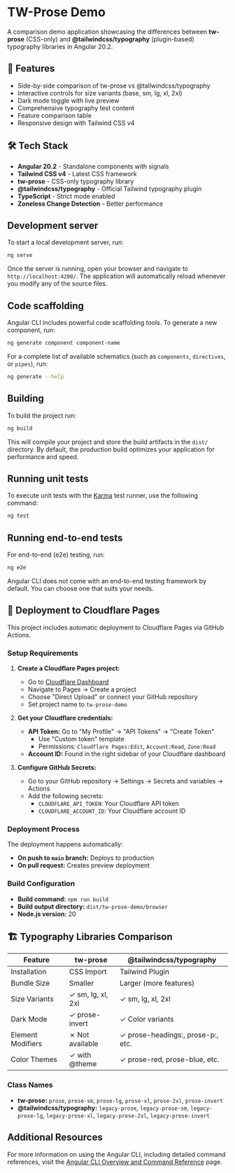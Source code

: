 # TW-Prose Demo

A comparison demo application showcasing the differences between **tw-prose** (CSS-only) and **@tailwindcss/typography** (plugin-based) typography libraries in Angular 20.2.

## 🚀 Features

- Side-by-side comparison of tw-prose vs @tailwindcss/typography
- Interactive controls for size variants (base, sm, lg, xl, 2xl)
- Dark mode toggle with live preview
- Comprehensive typography test content
- Feature comparison table
- Responsive design with Tailwind CSS v4

## 🛠️ Tech Stack

- **Angular 20.2** - Standalone components with signals
- **Tailwind CSS v4** - Latest CSS framework
- **tw-prose** - CSS-only typography library
- **@tailwindcss/typography** - Official Tailwind typography plugin
- **TypeScript** - Strict mode enabled
- **Zoneless Change Detection** - Better performance

## Development server

To start a local development server, run:

```bash
ng serve
```

Once the server is running, open your browser and navigate to `http://localhost:4200/`. The application will automatically reload whenever you modify any of the source files.

## Code scaffolding

Angular CLI includes powerful code scaffolding tools. To generate a new component, run:

```bash
ng generate component component-name
```

For a complete list of available schematics (such as `components`, `directives`, or `pipes`), run:

```bash
ng generate --help
```

## Building

To build the project run:

```bash
ng build
```

This will compile your project and store the build artifacts in the `dist/` directory. By default, the production build optimizes your application for performance and speed.

## Running unit tests

To execute unit tests with the [Karma](https://karma-runner.github.io) test runner, use the following command:

```bash
ng test
```

## Running end-to-end tests

For end-to-end (e2e) testing, run:

```bash
ng e2e
```

Angular CLI does not come with an end-to-end testing framework by default. You can choose one that suits your needs.

## 🚀 Deployment to Cloudflare Pages

This project includes automatic deployment to Cloudflare Pages via GitHub Actions.

### Setup Requirements

1. **Create a Cloudflare Pages project:**
   - Go to [Cloudflare Dashboard](https://dash.cloudflare.com/)
   - Navigate to Pages → Create a project
   - Choose "Direct Upload" or connect your GitHub repository
   - Set project name to `tw-prose-demo`

2. **Get your Cloudflare credentials:**
   - **API Token:** Go to "My Profile" → "API Tokens" → "Create Token"
     - Use "Custom token" template
     - Permissions: `Cloudflare Pages:Edit`, `Account:Read`, `Zone:Read`
   - **Account ID:** Found in the right sidebar of your Cloudflare dashboard

3. **Configure GitHub Secrets:**
   - Go to your GitHub repository → Settings → Secrets and variables → Actions
   - Add the following secrets:
     - `CLOUDFLARE_API_TOKEN`: Your Cloudflare API token
     - `CLOUDFLARE_ACCOUNT_ID`: Your Cloudflare account ID

### Deployment Process

The deployment happens automatically:

- **On push to `main` branch:** Deploys to production
- **On pull request:** Creates preview deployment

### Build Configuration

- **Build command:** `npm run build`
- **Build output directory:** `dist/tw-prose-demo/browser`
- **Node.js version:** 20

## 🏗️ Typography Libraries Comparison

| Feature           | tw-prose          | @tailwindcss/typography           |
| ----------------- | ----------------- | --------------------------------- |
| Installation      | CSS Import        | Tailwind Plugin                   |
| Bundle Size       | Smaller           | Larger (more features)            |
| Size Variants     | ✓ sm, lg, xl, 2xl | ✓ sm, lg, xl, 2xl                 |
| Dark Mode         | ✓ prose-invert    | ✓ Color variants                  |
| Element Modifiers | ✗ Not available   | ✓ prose-headings:, prose-p:, etc. |
| Color Themes      | ✓ with @theme     | ✓ prose-red, prose-blue, etc.     |

### Class Names

- **tw-prose:** `prose`, `prose-sm`, `prose-lg`, `prose-xl`, `prose-2xl`, `prose-invert`
- **@tailwindcss/typography:** `legacy-prose`, `legacy-prose-sm`, `legacy-prose-lg`, `legacy-prose-xl`, `legacy-prose-2xl`, `legacy-prose-invert`

## Additional Resources

For more information on using the Angular CLI, including detailed command references, visit the [Angular CLI Overview and Command Reference](https://angular.dev/tools/cli) page.
